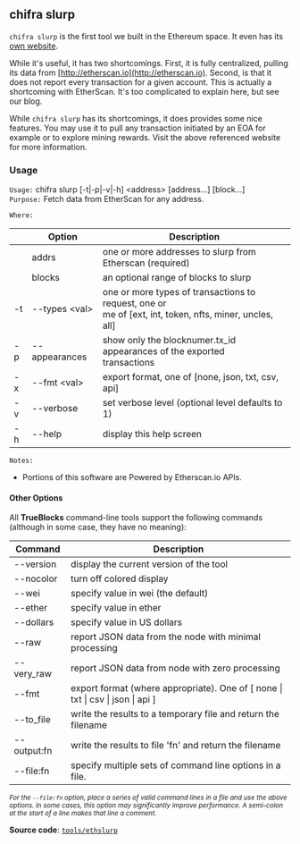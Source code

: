 ## chifra slurp

`chifra slurp` is the first tool we built in the Ethereum space. It even has its [own website](http://ethslurp.com).

While it's useful, it has two shortcomings. First, it is fully centralized, pulling its data from [http://etherscan.io](http://etherscan.io). Second, is that it does not report every transaction for a given account. This is actually a shortcoming with EtherScan. It's too complicated to explain here, but see our blog.

While `chifra slurp` has its shortcomings, it does provides some nice features. You may use it to pull any transaction initiated by an EOA for example or to explore mining rewards. Visit the above referenced website for more information.

### Usage

`Usage:`    chifra slurp [-t|-p|-v|-h] &lt;address&gt; [address...] [block...]  
`Purpose:`  Fetch data from EtherScan for any address.

`Where:`  

|     | Option              | Description                                                                                                |
| --- | ------------------- | ---------------------------------------------------------------------------------------------------------- |
|     | addrs               | one or more addresses to slurp from Etherscan (required)                                                   |
|     | blocks              | an optional range of blocks to slurp                                                                       |
| -t  | --types &lt;val&gt; | one or more types of transactions to request, one or<br/>me of [ext, int, token, nfts, miner, uncles, all] |
| -p  | --appearances       | show only the blocknumer.tx_id appearances of the exported<br/>transactions                                |
| -x  | --fmt &lt;val&gt;   | export format, one of [none, json, txt, csv, api]                                                          |
| -v  | --verbose           | set verbose level (optional level defaults to 1)                                                           |
| -h  | --help              | display this help screen                                                                                   |

`Notes:`

- Portions of this software are Powered by Etherscan.io APIs.

#### Other Options

All **TrueBlocks** command-line tools support the following commands (although in some case, they have no meaning):

| Command     | Description                                                                                     |
| ----------- | ----------------------------------------------------------------------------------------------- |
| --version   | display the current version of the tool                                                         |
| --nocolor   | turn off colored display                                                                        |
| --wei       | specify value in wei (the default)                                                              |
| --ether     | specify value in ether                                                                          |
| --dollars   | specify value in US dollars                                                                     |
| --raw       | report JSON data from the node with minimal processing                                          |
| --very_raw  | report JSON data from node with zero processing                                                 |
| --fmt       | export format (where appropriate). One of [ none &#124; txt &#124; csv &#124; json &#124; api ] |
| --to_file   | write the results to a temporary file and return the filename                                   |
| --output:fn | write the results to file 'fn' and return the filename                                          |
| --file:fn   | specify multiple sets of command line options in a file.                                        |

<small>*For the `--file:fn` option, place a series of valid command lines in a file and use the above options. In some cases, this option may significantly improve performance. A semi-colon at the start of a line makes that line a comment.*</small>

**Source code**: [`tools/ethslurp`](https://github.com/TrueBlocks/trueblocks-core/tree/master/src/tools/ethslurp)

